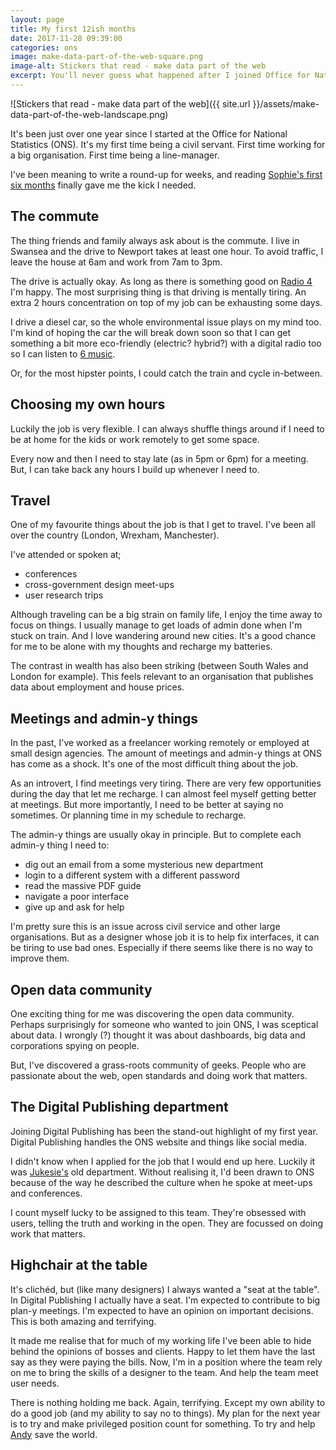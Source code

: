 ```yaml
---
layout: page   
title: My first 12ish months
date: 2017-11-28 09:39:00  
categories: ons
image: make-data-part-of-the-web-square.png
image-alt: Stickers that read - make data part of the web
excerpt: You'll never guess what happened after I joined Office for National Statistics (ONS).
---
```


![Stickers that read - make data part of the web]({{ site.url }}/assets/make-data-part-of-the-web-landscape.png)

It's been just over one year since I started at the Office for National Statistics (ONS). It's my first time being a civil servant. First time working for a big organisation. First time being a line-manager.

I've been meaning to write a round-up for weeks, and reading [Sophie's first six months](https://medium.com/@sophiewarnes/the-first-six-months-90a17b38121f) finally gave me the kick I needed.

## The commute

The thing friends and family always ask about is the commute. I live in Swansea and the drive to Newport takes at least one hour. To avoid traffic, I leave the house at 6am and work from 7am to 3pm.

The drive is actually okay. As long as there is something good on [Radio 4](https://www.bbc.co.uk/radio4) I'm happy. The most surprising thing is that driving is mentally tiring. An extra 2 hours concentration on top of my job can be exhausting some days.

I drive a diesel car, so the whole environmental issue plays on my mind too. I'm kind of hoping the car the will break down soon so that I can get something a bit more eco-friendly (electric? hybrid?) with a digital radio too so I can listen to [6 music](https://www.bbc.co.uk/6music).

Or, for the most hipster points, I could catch the train and cycle in-between.

## Choosing my own hours

Luckily the job is very flexible. I can always shuffle things around if I need to be at home for the kids or work remotely to get some space.

Every now and then I need to stay late (as in 5pm or 6pm) for a meeting. But, I can take back any hours I build up whenever I need to.

## Travel

One of my favourite things about the job is that I get to travel. I've been all over the country (London, Wrexham, Manchester).

I've attended or spoken at;

- conferences
- cross-government design meet-ups
- user research trips

Although traveling can be a big strain on family life, I enjoy the time away to focus on things. I usually manage to get loads of admin done when I'm stuck on train. And I love wandering around new cities. It's a good chance for me to be alone with my thoughts and recharge my batteries.

The contrast in wealth has also been striking (between South Wales and London for example). This feels relevant to an organisation that publishes data about employment and house prices.

## Meetings and admin-y things

In the past, I've worked as a freelancer working remotely or employed at small design agencies. The amount of meetings and admin-y things at ONS has come as a shock. It's one of the most difficult thing about the job.

As an introvert, I find meetings very tiring. There are very few opportunities during the day that let me recharge. I can almost feel myself getting better at meetings. But more importantly, I need to be better at saying no sometimes. Or planning time in my schedule to recharge.

The admin-y things are usually okay in principle. But to complete each admin-y thing I need to:
- dig out an email from a some mysterious new department
- login to a different system with a different password
- read the massive PDF guide
- navigate a poor interface
- give up and ask for help

I'm pretty sure this is an issue across civil service and other large organisations. But as a designer whose job it is to help fix interfaces, it can be tiring to use bad ones. Especially if there seems like there is no way to improve them.

## Open data community

One exciting thing for me was discovering the open data community. Perhaps surprisingly for someone who wanted to join ONS, I was sceptical about data. I wrongly (?) thought it was about dashboards, big data and corporations spying on people.

But, I've discovered a grass-roots community of geeks. People who are passionate about the web, open standards and doing work that matters.

## The Digital Publishing department

Joining Digital Publishing has been the stand-out highlight of my first year. Digital Publishing handles the ONS website and things like social media.

I didn't know when I applied for the job that I would end up here. Luckily it was [Jukesie's](://twitter.com/jukesie) old department. Without realising it, I'd been drawn to ONS because of the way he described the culture when he spoke at meet-ups and conferences.

I count myself lucky to be assigned to this team. They're obsessed with users, telling the truth and working in the open. They are focussed on doing work that matters.

## Highchair at the table

It's clichéd, but (like many designers) I always wanted a "seat at the table". In Digital Publishing I actually have a seat. I'm expected to contribute to big plan-y meetings. I'm expected to have an opinion on important decisions. This is both amazing and terrifying.

It made me realise that for much of my working life I've been able to hide behind the opinions of bosses and clients. Happy to let them have the last say as they were paying the bills. Now, I'm in a position where the team rely on me to bring the skills of a designer to the team. And help the team meet user needs.

There is nothing holding me back. Again, terrifying. Except my own ability to do a good job (and my ability to say no to things). My plan for the next year is to try and make privileged position count for something. To try and help [Andy](https://twitter.com/mr_dudders) save the world.
